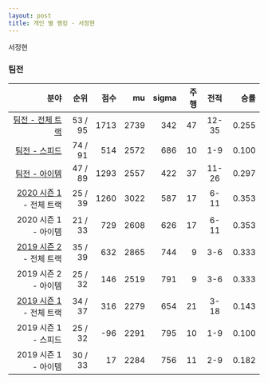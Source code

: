 ```yaml
---
layout: post
title: 개인 별 랭킹 - 서정현
---
```


서정현


### 팀전

| 분야 | 순위 | 점수 | mu | sigma | 주행 | 전적 | 승률 |
|---:|---:|---:|---:|---:|---:|:---:|---:|
| [팀전 - 전체 트랙](../team-full) | 53 / 95 | 1713 | 2739 | 342 | 47 | 12-35 | 0.255 |
| [팀전 - 스피드](../team-speed) | 74 / 91 | 514 | 2572 | 686 | 10 | 1-9 | 0.100 |
| [팀전 - 아이템](../team-item) | 47 / 89 | 1293 | 2557 | 422 | 37 | 11-26 | 0.297 |
| [2020 시즌 1](../teams-t2020_1) - 전체 트랙 | 25 / 39 | 1260 | 3022 | 587 | 17 | 6-11 | 0.353 |
| 2020 시즌 1 - 아이템 | 21 / 33 | 729 | 2608 | 626 | 17 | 6-11 | 0.353 |
| [2019 시즌 2](../teams-t2019_2) - 전체 트랙 | 35 / 39 | 632 | 2865 | 744 | 9 | 3-6 | 0.333 |
| 2019 시즌 2 - 아이템 | 25 / 32 | 146 | 2519 | 791 | 9 | 3-6 | 0.333 |
| [2019 시즌 1](../teams-t2019_1) - 전체 트랙 | 34 / 37 | 316 | 2279 | 654 | 21 | 3-18 | 0.143 |
| 2019 시즌 1 - 스피드 | 25 / 32 | -96 | 2291 | 795 | 10 | 1-9 | 0.100 |
| 2019 시즌 1 - 아이템 | 30 / 33 | 17 | 2284 | 756 | 11 | 2-9 | 0.182 |
